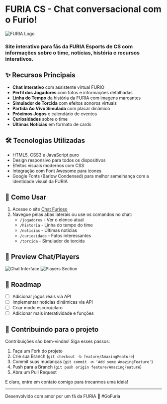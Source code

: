 # FURIA CS - Chat conversacional com o Furio!

![FURIA Logo](https://static-cdn.jtvnw.net/jtv_user_pictures/77929c41-b8da-4ddf-8f1f-35a8f6d73a59-profile_banner-480.jpeg)

### Site interativo para fãs da **FURIA Esports de CS** com informações sobre o time, notícias, história e recursos interativos.

## ✨ Recursos Principais

- **Chat Interativo** com assistente virtual FURIO
- **Perfil dos Jogadores** com fotos e informações detalhadas
- **Linha do Tempo** da história da FURIA com imagens marcantes
- **Simulador de Torcida** com efeitos sonoros virtuais
- **Partida Ao Vivo Simulada** com placar dinâmico
- **Próximos Jogos** e calendário de eventos
- **Curiosidades** sobre o time
- **Últimas Notícias** em formato de cards

## 🛠 Tecnologias Utilizadas

- HTML5, CSS3 e JavaScript puro
- Design responsivo para todos os dispositivos 
- Efeitos visuais modernos com CSS
- Integração com Font Awesome para ícones
- Google Fonts (Barlow Condensed) para melhor semelhança com a identidade visual da FURIA

## 🚀 Como Usar

1. Acesse o site [Chat Furioso](https://d4niellopes.github.io/furiachat/)
2. Navegue pelas abas laterais ou use os comandos no chat:
   - `/jogadores` - Ver o elenco atual
   - `/historia` - Linha do tempo do time
   - `/noticias` - Últimas notícias
   - `/curiosidade` - Fatos interessantes
   - `/torcida` - Simulador de torcida

## 📸 Preview Chat/Players

![Chat Interface](https://i.imgur.com/vhN2Se4.png)
![Players Section](https://i.imgur.com/PEE5oG6.png)

## 📌 Roadmap

- [ ] Adicionar jogos reais via API
- [ ] Implementar notícias dinâmicas via API
- [ ] Criar modo escuro/claro
- [ ] Adicionar mais interatividade e funções

## 🤝 Contribuindo para o projeto

Contribuições são bem-vindas! Siga esses passos:

1. Faça um Fork do projeto
2. Crie sua Branch (`git checkout -b feature/AmazingFeature`)
3. Commit suas mudanças (`git commit -m 'Add some AmazingFeature'`)
4. Push para a Branch (`git push origin feature/AmazingFeature`)
5. Abra um Pull Request

E claro, entre em contato comigo para trocarmos uma ideia! 

---

Desenvolvido com amor por um fã da FURIA 🐾 #GoFuria 
